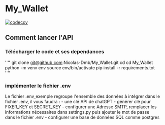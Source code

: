 # My_Wallet

[![codecov](https://codecov.io/github/Nicolas-Dmb/My_Wallet/graph/badge.svg?token=CW1Z2CKRZS)](https://codecov.io/github/Nicolas-Dmb/My_Wallet)


## Comment lancer l'API 
### Télécharger le code et ses dependances
''''
git clone git@github.com:Nicolas-Dmb/My_Wallet.git
cd cd My_Wallet
python -m venv env
source env/bin/activate
pip install -r requirements.txt
''''
### implémenter le fichier .env 
Le fichier .env_exemple regroupe l'ensemble des données à intégrer dans le fichier .env, il vous faudra : 
    - une clé API de chatGPT 
    - générer clé pour FIXER_KEY et SECRET_KEY
    - configurer une Adresse SMTP, remplacer les informations nécessaires dans settings.py puis ajouter le mot de passe dans le fichier .env 
    - configurer une base de données SQL comme postgres 
